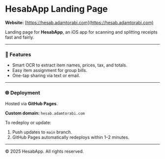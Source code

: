 # HesabApp Landing Page

**Website:** [https://hesab.adamtorabi.com](https://hesab.adamtorabi.com)

Landing page for **HesabApp**, an iOS app for scanning and splitting receipts fast and fairly.

---

### 🚀 Features
- Smart OCR to extract item names, prices, tax, and totals.
- Easy item assignment for group bills.
- One-tap sharing via text or email.

---

### 🌐 Deployment
Hosted via **GitHub Pages**.

**Custom domain:** `hesab.adamtorabi.com`

To redeploy or update:
1. Push updates to `main` branch.
2. GitHub Pages automatically redeploys within 1–2 minutes.

---

© 2025 HesabApp. All rights reserved.
